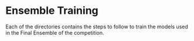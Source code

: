 # Ensemble Training

Each of the directories contains the steps to follow to train the models used in the Final Ensemble of the competition. 
